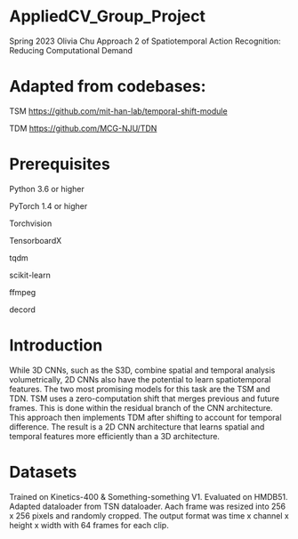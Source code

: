 # AppliedCV_Group_Project
Spring 2023
Olivia Chu 
Approach 2 of Spatiotemporal Action Recognition: Reducing Computational Demand

# Adapted from codebases: 
TSM https://github.com/mit-han-lab/temporal-shift-module

TDM https://github.com/MCG-NJU/TDN

# Prerequisites
Python 3.6 or higher

PyTorch 1.4 or higher

Torchvision

TensorboardX

tqdm

scikit-learn

ffmpeg

decord


# Introduction
While 3D CNNs, such as the S3D, combine spatial and temporal analysis volumetrically, 2D CNNs also have the potential to learn spatiotemporal features.  The two most promising models for this task are the TSM and TDN.  TSM uses a zero-computation shift that merges previous and future frames.  This is done within the residual branch of the CNN architecture.  This approach then implements TDM after shifting to account for temporal difference.  The result is a 2D CNN architecture that learns spatial and temporal features more efficiently than a 3D architecture.

# Datasets
Trained on Kinetics-400 & Something-something V1.  Evaluated on HMDB51.  Adapted dataloader from TSN dataloader. Aach frame was resized into 256 x 256 pixels and randomly cropped.  The output format was time x channel x height x width with 64 frames for each clip.





